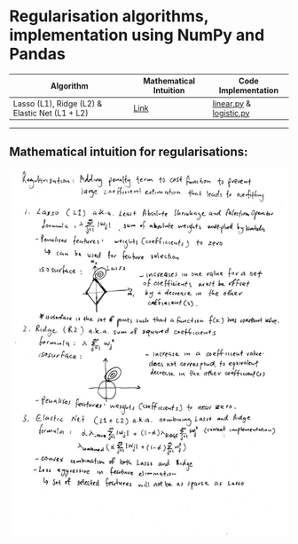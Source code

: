 # Regularisation algorithms, implementation using NumPy and Pandas

| Algorithm                 | Mathematical Intuition     | Code Implementation |
| ------------------------- | -------------------------- | ------------------- |
| Lasso (L1), Ridge (L2) & Elastic Net (L1 + L2) | [Link](#mathematical-intuition-for-regularisations) | [linear.py](../regression/linear.py) & [logistic.py](../classification/logistic.py)

---

## Mathematical intuition for regularisations:
![](../assets/utils/reg.jpg)
